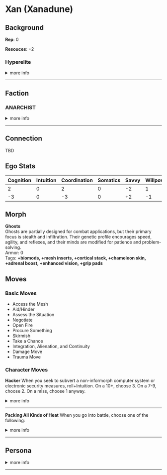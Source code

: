 
# Xan (Xanadune)

## Background
**Rep**: 0

**Resouces**: +2

### Hyperelite
<details>
<summary>more info</summary>
You are privileged to have been raised as part of the immortal upper class that rules many inner system habitats and hypercorps. You were pampered with wealth and influence that most people can only dream of

**Starting Morph:** Any except Flat, Splicer, Futura, Pod, Uplift, or any Synthmorph

**Move**: Wealth or Life of the Party

**Background Stats**: Resources at +2
</details>
<hr>

## Faction
### ANARCHIST
<details>
<summary>more info</summary>
You are opposed to hierarchy, favoring flat forms of social organization and directly democratic decisionmaking. You believe power is always corrupting and everyone should have a say in the decisions that affect their lives. According to the primitive and restrictive policies of the inner system and Jovian Junta, this makes you an irresponsible hoodlum at best and a terrorist at worst. In your opinion, that’s comedy coming from governments that keep their populations in line with economic oppression and threats of violence.
Common Morphs: All
</details>
<hr>

## Connection
TBD

## Ego Stats
| Cognition | Intuition | Coordination | Somatics | Savvy | Willpower | Total |
| --------- | --------- | --------- | --------- | --------- | --------- | --------- |
| 2 | 0 | 2 | 0 | -2 | 1 | 5 |
| -3 | 0 | -3 | 0 | +2 | -1 | -5 |

## Morph
**Ghosts**  
Ghosts are partially designed for combat applications, but their primary focus is stealth and infiltration. Their genetic profile encourages speed, agility, and reflexes, and their minds are modified for patience and problem-solving.  
Armor: 0  
Tags: **+biomods, +mesh inserts, +cortical stack, +chameleon skin, +adrenal boost, +enhanced vision, +grip pads**

## Moves
### Basic Moves
* Access the Mesh
* Aid/Hinder
* Assess the Situation
* Negotiate
* Open Fire
* Procure Something
* Skirmish
* Take a Chance
* Integration, Alienation, and Continuity
* Damage Move
* Trauma Move

### Character Moves

**Hacker**
When you seek to subvert a non-informorph computer system or electronic security measures, roll+Intuition. On a 10+, choose 3. On a 7-9, choose 2. On a miss, choose 1 anyway.
<details>
<summary>more info</summary>
You get into the system or past the security  
You don’t alert anyone to your intrusion  
You leave no trace behind  
You don’t permanently damage something important  
</details>

<hr>

**Packing All Kinds of Heat**
When you go into battle, choose one of the following:  
<details>
<summary>more info</summary>
You’ve loaded incendiary ammunition. Add +burn to your ranged weapon attacks.  
You’ve loaded armor-piercing ammunition. Add +ap-1 to your ranged weapon attacks.  
You’ve loaded plastic ammunition. Add +shock to your ranged weapon attacks.  
You’ve loaded tracking ammunition. Add +bug to your ranged weapon attacks  
</details>
<hr>

## Persona
<details>
<summary>more info</summary>
Q - You have at least one ally! Who is s/he?  
A - 

Q - You have at least one enemy! Who is s/he?  
A - 

Q - Who is your family? Where are they now?  
A - 

Q - Who is your muse? An AI who has been with you since childhood? A fork of yourself?  
A - My muse is called Orac and is quite a intelligent machine with a distinct mmachine voice, in AR they appear as a clear rectalgular plastic box with carrying handles containing a sparse array of LEDs around a spherical center

Q - Whom or what do you love most? Why?  
A - 

Q - Whom or what do you hate most? Why?  
A - 

Q - Do you want bad candy?  
A - 
</details>
<hr>